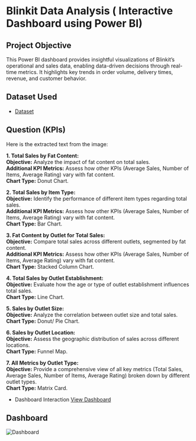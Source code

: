 # Blinkit Data Analysis ( Interactive Dashboard using Power BI)
## Project Objective
This Power BI dashboard provides insightful visualizations of Blinkit’s operational and sales data, enabling data-driven decisions through real-time metrics. It highlights key trends in order volume, delivery times, revenue, and customer behavior.

## Dataset Used
- <a href="https://github.com/Ramcharan71/PowerBI-Dashboard/blob/main/BlinkIT%20Grocery%20Data.xlsx">Dataset</a> 

## Question (KPIs)
Here is the extracted text from the image:

**1. Total Sales by Fat Content:**  
**Objective:** Analyze the impact of fat content on total sales.  
**Additional KPI Metrics:** Assess how other KPIs (Average Sales, Number of Items, Average Rating) vary with fat content.  
**Chart Type:** Donut Chart.

**2. Total Sales by Item Type:**  
**Objective:** Identify the performance of different item types regarding total sales.  
**Additional KPI Metrics:** Assess how other KPIs (Average Sales, Number of Items, Average Rating) vary with fat content.  
**Chart Type:** Bar Chart.

**3. Fat Content by Outlet for Total Sales:**  
**Objective:** Compare total sales across different outlets, segmented by fat content.  
**Additional KPI Metrics:** Assess how other KPIs (Average Sales, Number of Items, Average Rating) vary with fat content.  
**Chart Type:** Stacked Column Chart.

**4. Total Sales by Outlet Establishment:**  
**Objective:** Evaluate how the age or type of outlet establishment influences total sales.  
**Chart Type:** Line Chart.

**5. Sales by Outlet Size:**  
**Objective:** Analyze the correlation between outlet size and total sales.  
**Chart Type:** Donut/ Pie Chart.

**6. Sales by Outlet Location:**  
**Objective:** Assess the geographic distribution of sales across different locations.  
**Chart Type:** Funnel Map.

**7. All Metrics by Outlet Type:**  
**Objective:** Provide a comprehensive view of all key metrics (Total Sales, Average Sales, Number of Items, Average Rating) broken down by different outlet types.  
**Chart Type:** Matrix Card.

- Dashboard Interaction  <a href ="https://github.com/Ramcharan71/PowerBI-Dashboard/blob/main/Dashboard.png">View Dashboard</a>
## Dashboard 
![Dashboard](https://github.com/user-attachments/assets/47191133-7032-4e5a-917f-340d24d118a8)

